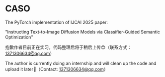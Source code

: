 # CASO
The PyTorch implementation of IJCAI 2025 paper: 

"Instructing Text-to-Image Diffusion Models via Classifier-Guided Semantic Optimization"

抱歉作者目前正在实习，代码整理后将于稍后上传😊（联系方式：1371306634@qq.com）

The author is currently doing an internship and will clean up the code and upload it later🌹（Contact: 1371306634@qq.com）
